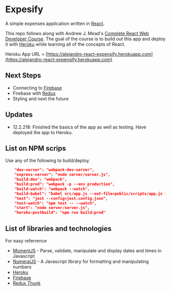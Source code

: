 # Expesify 
A simple expenses application written in [React](https://reactjs.org).

This repo follows along with Andrew J. Mead's [Complete React Web Developer Course](https://mead.io/).
The goal of the course is to build out this app and deploy it with [Heroku](https://www.heroku.com) while learning all of the concepts of React.

Heroku App URL = [https://alejandro-react-expensify.herokuapp.com](https://alejandro-react-expensify.herokuapp.com)

## Next Steps
- Connecting to [Firebase](https://firebase.google.com)
- Firebase with [Redux](https://redux.js.org)
- Styling and next the future

## Updates
- 12.2.218: Finished the basics of the app as well as testing. Have deployed the app to Heroku.

## List on NPM scrips
Use any of the following to build/deploy.
```json
    "dev-server": "webpack-dev-server",
    "express-server": "node server/server.js",
    "build:dev": "webpack",
    "build:prod": "webpack -p --env production",
    "build-watch": "webpack --watch",
    "build-babel": "babel src/app.js --out-file=public/scripts/app.js --presets=env,react --watch",
    "test": "jest --config=jest.config.json",
    "test-watch": "npm test -- --watch",
    "start": "node server/server.js",
    "heroku-postbuild": "npm run build:prod"
```

## List of libraries and technologies
For easy referrence

- [MomentJS](https://momentjs.com) - Parse, validate, manipulate and display dates and times in Javascript
- [NumeralJS](http://numeraljs.com) - A Javascript library for formatting and manipulating numbers
- [Heroku](https://dashboard.heroku.com)
- [Firebase](https://firebase.google.com)
- [Redux Thunk](https://github.com/reduxjs/redux-thunk)
